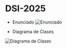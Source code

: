 DSI-2025
=========

- Enunciado
![Enunciado](https://drive.google.com/file/d/1kOAeEbgXK1_f7dvMxHE60VUIPuBJNh-y/view)

- Diagrama de Clases

![Diagrama de Clases](https://www.plantuml.com/plantuml/png/VL3HRi8m37pFLqGybMtb0n12C9wGsDFs0wQrganfNDafqiJuzqNWiYpJrfUwrxlp-JOIWUFOU_C24Tc1hUlrx65czTDi_TW7IkZdkiHMTMttGHfsG-Cec6mkNHeF8ZdPdesnwNcqC30TeOLANU7wUfgaTh5OsFuspyyNSp5gDlq_Ntrg6wW_CYxjQsGNEWKROaOFqPr0blRW9AvKjpPJW0xZBgDLyvAeEJl63ZYZLdd4R5CoE95hlwFUBlitA0pelMkfW7rQ-Px0VOZO8IkACc3Z8F6XBGJQb6orrVBgwMYK2CgX-nqgJlcVYJn2KF87741s8mjLFypkstufeiE0RvJsvzN-fKvDRJ2qO--_0000)
